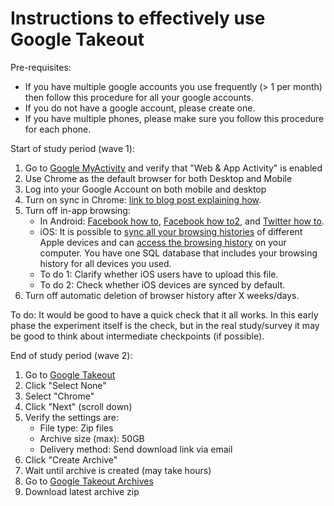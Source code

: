# Instructions to effectively use Google Takeout

Pre-requisites:
- If you have multiple google accounts you use frequently (> 1 per month) then follow this procedure for all your google accounts.
- If you do not have a google account, please create one.
- If you have multiple phones, please make sure you follow this procedure for each phone.


Start of study period (wave 1):

1. Go to [Google MyActivity](https://myaccount.google.com/activitycontrols) and verify that "Web & App Activity" is enabled
2. Use Chrome as the default browser for both Desktop and Mobile
3. Log into your Google Account on both mobile and desktop
4. Turn on sync in Chrome: [link to blog post explaining how](https://www.techrepublic.com/article/how-to-manage-cross-device-syncing-in-chrome/).
5. Turn off in-app browsing:
   * In Android: [Facebook how to](https://lifehacker.com/disable-facebooks-in-app-browser-to-use-your-preferred-1658842307), [Facebook how to2](https://www.technologyhint.com/disable-facebook-in-app-browser/), and [Twitter how to](https://www.technologyhint.com/disable-twitter-in-app-browser/).
   * iOS: It is possible to [sync all your browsing histories](https://www.igeeksblog.com/how-to-sync-safari-icloud-history-from-mac/) of different Apple devices and can [access the browsing history](https://discussions.apple.com/thread/4927279) on your computer. You have one SQL database that includes your browsing history for all devices you used.
   * To do 1: Clarify whether iOS users have to upload this file.
   * To do 2: Check whether iOS devices are synced by default.
6. Turn off automatic deletion of browser history after X weeks/days.

To do: It would be good to have a quick check that it all works. In this early phase the experiment itself is the check, but in the real study/survey it may be good to think about intermediate checkpoints (if possible).


End of study period (wave 2):

1. Go to [Google Takeout](https://takeout.google.com/)
2. Click "Select None"
3. Select "Chrome"
4. Click "Next" (scroll down)
5. Verify the settings are:
   * File type: Zip files
   * Archive size (max): 50GB
   * Delivery method: Send download link via email
6. Click "Create Archive"
7. Wait until archive is created (may take hours)
8. Go to [Google Takeout Archives](https://takeout.google.com/settings/takeout/downloads)
9. Download latest archive zip
